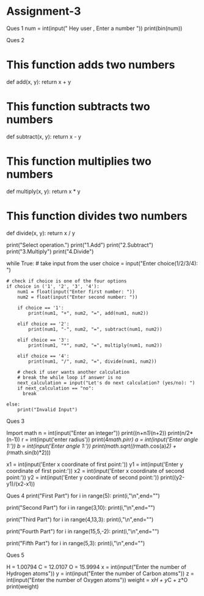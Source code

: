 # Assignment-3

Ques 1 
num = int(input(" Hey user , Enter a number "))
print(bin(num))



Ques 2 
# This function adds two numbers
def add(x, y):
    return x + y

# This function subtracts two numbers
def subtract(x, y):
    return x - y

# This function multiplies two numbers
def multiply(x, y):
    return x * y

# This function divides two numbers
def divide(x, y):
    return x / y


print("Select operation.")
print("1.Add")
print("2.Subtract")
print("3.Multiply")
print("4.Divide")

while True:
    # take input from the user
    choice = input("Enter choice(1/2/3/4): ")

    # check if choice is one of the four options
    if choice in ('1', '2', '3', '4'):
        num1 = float(input("Enter first number: "))
        num2 = float(input("Enter second number: "))

        if choice == '1':
            print(num1, "+", num2, "=", add(num1, num2))

        elif choice == '2':
            print(num1, "-", num2, "=", subtract(num1, num2))

        elif choice == '3':
            print(num1, "*", num2, "=", multiply(num1, num2))

        elif choice == '4':
            print(num1, "/", num2, "=", divide(num1, num2))
        
        # check if user wants another calculation
        # break the while loop if answer is no
        next_calculation = input("Let's do next calculation? (yes/no): ")
        if next_calculation == "no":
          break
    
    else:
        print("Invalid Input")
        
        
        
 Ques 3 

Import math
n = int(input("Enter an integer"))
print((n+n*1)*(n+2))
print(n/2*(n-1))
r = int(input('enter radius'))
print(4*math.pi*r*r)
a = int(input('Enter angle 1:'))
b = int(input('Enter angle 1:'))
print(math.sqrt((r*math.cos(a)*2) + (r*math.sin(b)*2)))

x1 = int(input('Enter x coordinate of first point:'))
y1 = int(input('Enter y coordinate of first point:'))
x2 = int(input('Enter x coordinate of second point:'))
y2 = int(input('Enter y coordinate of second point:'))
print((y2-y1)/(x2-x1))



Ques 4 
print("First Part")
for i in range(5):
  print(i,"\n",end="")

print("Second Part")
for i in range(3,10):
  print(i,"\n",end="")

print("Third Part")
for i in range(4,13,3):
  print(i,"\n",end="")

print("Fourth Part")
for i in range(15,5,-2):
  print(i,"\n",end="")

print("Fifth Part")
for i in range(5,3):
  print(i,"\n",end="")
  
  
  
  
 Ques 5 
  
H = 1.00794
C = 12.0107
O = 15.9994
x = int(input("Enter the  number of Hydrogen atoms"))
y = int(input("Enter the  number of Carbon atoms"))
z = int(input("Enter the  number of Oxygen atoms"))
weight = x*H + y*C + z*O
print(weight)
